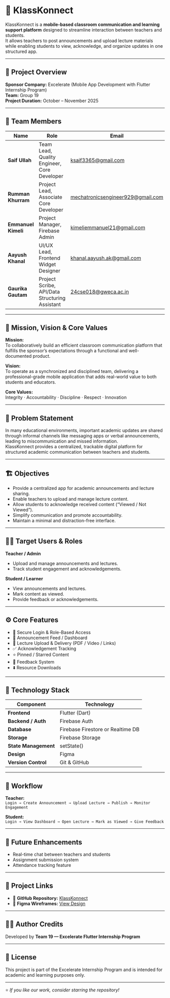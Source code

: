 # 📱 KlassKonnect

KlassKonnect is a **mobile-based classroom communication and learning support platform** designed to streamline interaction between teachers and students.  
It allows teachers to post announcements and upload lecture materials while enabling students to view, acknowledge, and organize updates in one structured app.

---

## 🚀 Project Overview

**Sponsor Company:** Excelerate (Mobile App Development with Flutter Internship Program)  
**Team:** Group 19  
**Project Duration:** October – November 2025  

---

## 👥 Team Members

| Name | Role | Email |
|------|------|-------|
| **Saif Ullah** | Team Lead, Quality Engineer, Core Developer | ksaif3365@gmail.com |
| **Rumman Khurram** | Project Lead, Associate Core Developer | mechatronicsengineer929@gmail.com |
| **Emmanuel Kimeli** | Project Manager, Firebase Admin | kimeliemmanuel21@gmail.com |
| **Aayush Khanal** | UI/UX Lead, Frontend Widget Designer | khanal.aayush.ak@gmail.com |
| **Gaurika Gautam** | Project Scribe, API/Data Structuring Assistant | 24cse018@gweca.ac.in |

---

## 🎯 Mission, Vision & Core Values

**Mission:**  
To collaboratively build an efficient classroom communication platform that fulfills the sponsor’s expectations through a functional and well-documented product.

**Vision:**  
To operate as a synchronized and disciplined team, delivering a professional-grade mobile application that adds real-world value to both students and educators.

**Core Values:**  
Integrity · Accountability · Discipline · Respect · Innovation

---

## 🧠 Problem Statement

In many educational environments, important academic updates are shared through informal channels like messaging apps or verbal announcements, leading to miscommunication and missed information.  
KlassKonnect provides a centralized, trackable digital platform for structured academic communication between teachers and students.

---

## 🏗️ Objectives

- Provide a centralized app for academic announcements and lecture sharing.  
- Enable teachers to upload and manage lecture content.  
- Allow students to acknowledge received content (“Viewed / Not Viewed”).  
- Simplify communication and promote accountability.  
- Maintain a minimal and distraction-free interface.

---

## 👩‍🏫 Target Users & Roles

**Teacher / Admin**
- Upload and manage announcements and lectures.  
- Track student engagement and acknowledgements.  

**Student / Learner**
- View announcements and lectures.  
- Mark content as viewed.  
- Provide feedback or acknowledgements.

---

## ⚙️ Core Features

- 🔐 Secure Login & Role-Based Access  
- 📰 Announcement Feed / Dashboard  
- 📂 Lecture Upload & Delivery (PDF / Video / Links)  
- ✅ Acknowledgement Tracking  
- ⭐ Pinned / Starred Content  
- 💬 Feedback System  
- ⬇️ Resource Downloads  

---

## 🧩 Technology Stack

| Component | Technology |
|------------|-------------|
| **Frontend** | Flutter (Dart) |
| **Backend / Auth** | Firebase Auth |
| **Database** | Firebase Firestore or Realtime DB |
| **Storage** | Firebase Storage |
| **State Management** | setState() |
| **Design** | Figma |
| **Version Control** | Git & GitHub |

---

## 🧭 Workflow

**Teacher:**  
`Login → Create Announcement → Upload Lecture → Publish → Monitor Engagement`  

**Student:**  
`Login → View Dashboard → Open Lecture → Mark as Viewed → Give Feedback`

---

## 🧠 Future Enhancements

- Real-time chat between teachers and students  
- Assignment submission system  
- Attendance tracking feature  

---

## 🧾 Project Links

- 📂 **GitHub Repository:** [KlassKonnect](https://github.com/iuskhanal/klassKonnect)  
- 🎨 **Figma Wireframes:** [View Design](https://www.figma.com/design/BAXormfAuMGwLZCHc6embK/KlassKonnect?node-id=0-1)

---

## 🧑‍💻 Author Credits

Developed by **Team 19 — Excelerate Flutter Internship Program**

---

## 📝 License

This project is part of the Excelerate Internship Program and is intended for academic and learning purposes only.

---

⭐ *If you like our work, consider starring the repository!*
